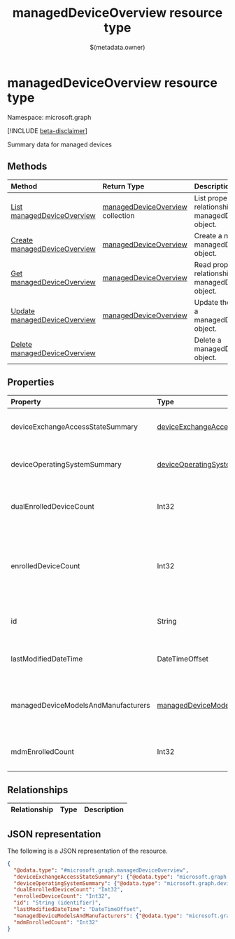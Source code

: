 ﻿---
title: "managedDeviceOverview resource type"
description: "Summary data for managed devices"
localization_priority: Normal
author: "$(metadata.owner)"
ms.prod: "microsoft-identity-platform"
doc_type: "resourcePageType"
---

# managedDeviceOverview resource type

Namespace: microsoft.graph

[!INCLUDE [beta-disclaimer](../../includes/beta-disclaimer.md)]

Summary data for managed devices

## Methods

| Method                                                                        | Return Type                                                         | Description                                                          |
| :---------------------------------------------------------------------------- | :------------------------------------------------------------------ | :------------------------------------------------------------------- |
| [List managedDeviceOverview](../api/intune-manageddeviceoverview-list.md)     | [managedDeviceOverview](intune-managedDeviceOverview.md) collection | List properties and relationships of a managedDeviceOverview object. |
| [Create managedDeviceOverview](../api/intune-manageddeviceoverview-create.md) | [managedDeviceOverview](intune-managedDeviceOverview.md)            | Create a new managedDeviceOverview object.                           |
| [Get managedDeviceOverview](../api/intune-manageddeviceoverview-get.md)       | [managedDeviceOverview](intune-managedDeviceOverview.md)            | Read properties and relationships of a managedDeviceOverview object. |
| [Update managedDeviceOverview](../api/intune-manageddeviceoverview-update.md) | [managedDeviceOverview](intune-managedDeviceOverview.md)            | Update the properties of a managedDeviceOverview object.             |
| [Delete managedDeviceOverview](../api/intune-manageddeviceoverview-delete.md) |                                                                     | Delete a managedDeviceOverview object.                               |

## Properties

| Property                            | Type                                                                                       | Description                                                                          |
| :---------------------------------- | :----------------------------------------------------------------------------------------- | :----------------------------------------------------------------------------------- |
| deviceExchangeAccessStateSummary    | [deviceExchangeAccessStateSummary](../resources/deviceexchangeaccessstatesummary.md)       | Distribution of Exchange Access State in Intune                                      |
| deviceOperatingSystemSummary        | [deviceOperatingSystemSummary](../resources/deviceoperatingsystemsummary.md)               | Device operating system summary.                                                     |
| dualEnrolledDeviceCount             | Int32                                                                                      | The number of devices enrolled in both MDM and EAS                                   |
| enrolledDeviceCount                 | Int32                                                                                      | Total enrolled device count. Does not include PC devices managed via Intune PC Agent |
| id                                  | String                                                                                     | Unique Identifier for the summary Read-only.                                         |
| lastModifiedDateTime                | DateTimeOffset                                                                             | Last modified date time of device overview                                           |
| managedDeviceModelsAndManufacturers | [managedDeviceModelsAndManufacturers](../resources/manageddevicemodelsandmanufacturers.md) | Models and Manufactures meatadata for managed devices in the account                 |
| mdmEnrolledCount                    | Int32                                                                                      | The number of devices enrolled in MDM                                                |

## Relationships

| Relationship | Type | Description |
| :----------- | :--- | :---------- |

## JSON representation

The following is a JSON representation of the resource.

<!-- {
  "blockType": "resource",
  "keyProperty": "id",
  "@odata.type": "microsoft.graph.managedDeviceOverview",
  "baseType": "microsoft.graph.entity",
  "openType": False
}
-->

```json
{
  "@odata.type": "#microsoft.graph.managedDeviceOverview",
  "deviceExchangeAccessStateSummary": {"@odata.type": "microsoft.graph.deviceExchangeAccessStateSummary"},
  "deviceOperatingSystemSummary": {"@odata.type": "microsoft.graph.deviceOperatingSystemSummary"},
  "dualEnrolledDeviceCount": "Int32",
  "enrolledDeviceCount": "Int32",
  "id": "String (identifier)",
  "lastModifiedDateTime": "DateTimeOffset",
  "managedDeviceModelsAndManufacturers": {"@odata.type": "microsoft.graph.managedDeviceModelsAndManufacturers"},
  "mdmEnrolledCount": "Int32"
}
```
